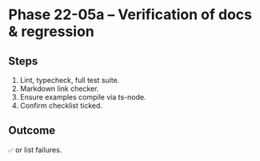 # Phase 22-05a – Verification of docs & regression

## Steps

1. Lint, typecheck, full test suite.
2. Markdown link checker.
3. Ensure examples compile via ts-node.
4. Confirm checklist ticked.

## Outcome

`✅` or list failures.
